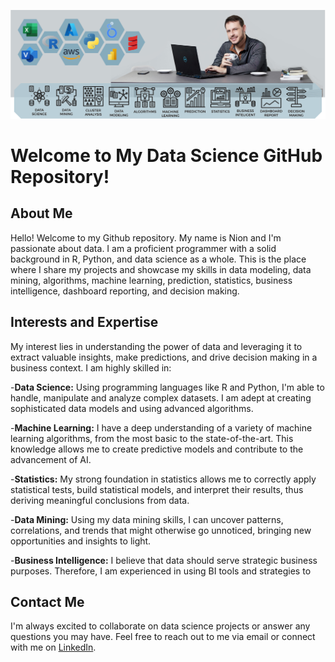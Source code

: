 ![Nion](nion2.png)

# Welcome to My Data Science GitHub Repository!

## About Me

Hello! Welcome to my Github repository. My name is Nion and I'm passionate about data. I am a proficient programmer with a solid background in R, Python, and data science as a whole. This is the place where I share my projects and showcase my skills in data modeling, data mining, algorithms, machine learning, prediction, statistics, business intelligence, dashboard reporting, and decision making.

## Interests and Expertise
My interest lies in understanding the power of data and leveraging it to extract valuable insights, make predictions, and drive decision making in a business context. I am highly skilled in:

-**Data Science:** Using programming languages like R and Python, I'm able to handle, manipulate and analyze complex datasets. I am adept at creating sophisticated data models and using advanced algorithms.

-**Machine Learning:** I have a deep understanding of a variety of machine learning algorithms, from the most basic to the state-of-the-art. This knowledge allows me to create predictive models and contribute to the advancement of AI.

-**Statistics:** My strong foundation in statistics allows me to correctly apply statistical tests, build statistical models, and interpret their results, thus deriving meaningful conclusions from data.

-**Data Mining:** Using my data mining skills, I can uncover patterns, correlations, and trends that might otherwise go unnoticed, bringing new opportunities and insights to light.

-**Business Intelligence:** I believe that data should serve strategic business purposes. Therefore, I am experienced in using BI tools and strategies to

## Contact Me
I'm always excited to collaborate on data science projects or answer any questions you may have. Feel free to reach out to me via email or connect with me on [LinkedIn](https://www.linkedin.com/in/nionmaron/).

